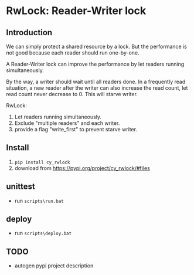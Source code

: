 # RwLock: Reader-Writer lock

## Introduction
We can simply protect a shared resource by a lock. But the performance is not
good because each reader should run one-by-one.

A Reader-Writer lock can improve the performance by let readers running 
simultaneously.

By the way, a writer should wait until all readers done.
In a frequently read situation, a new reader after the writer can also increase
the read count, let read count never decrease to 0. 
This will starve writer.

RwLock:
1. Let readers running simultaneously.
1. Exclude "multiple readers" and each writer.
1. provide a flag "write_first" to prevent starve writer.

## Install
1. `pip install cy_rwlock`
1. download from https://pypi.org/project/cy_rwlock/#files


## unittest
- run `scripts\run.bat`


## deploy
- run `scripts\deploy.bat`


## TODO
* autogen pypi project description
